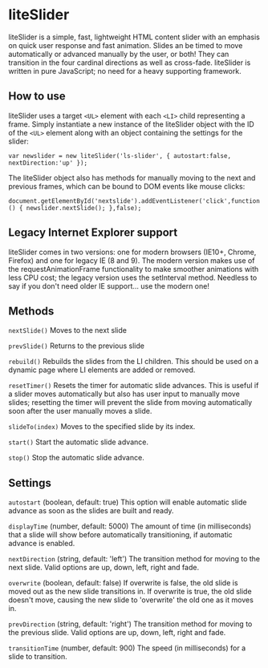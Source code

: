 liteSlider
==========
liteSlider is a simple, fast, lightweight HTML content slider with an emphasis on quick user response and fast animation. Slides an be timed to move automatically or advanced manually by the user, or both! They can transition in the four cardinal directions as well as cross-fade. liteSlider is written in pure JavaScript; no need for a heavy supporting framework.

How to use
----------
liteSlider uses a target `<UL>` element with each `<LI>` child representing a frame. Simply instantiate a new instance of the liteSlider object with the ID of the `<UL>` element along with an object containing the settings for the slider:

`var newslider = new liteSlider('ls-slider',
  {
    autostart:false,
    nextDirection:'up'
  });`

The liteSlider object also has methods for manually moving to the next and previous frames, which can be bound to DOM events like mouse clicks:

`document.getElementById('nextslide').addEventListener('click',function() {
  newslider.nextSlide();
},false);`

Legacy Internet Explorer support
--------------------------------
liteSlider comes in two versions: one for modern browsers (IE10+, Chrome, Firefox) and one for legacy IE (8 and 9). The modern version makes use of the requestAnimationFrame functionality to make smoother animations with less CPU cost; the legacy version uses the setInterval method. Needless to say if you don't need older IE support... use the modern one!

Methods
-------
`nextSlide()`
Moves to the next slide

`prevSlide()`
Returns to the previous slide

`rebuild()`
Rebuilds the slides from the LI children. This should be used on a dynamic page where LI elements are added or removed.

`resetTimer()`
Resets the timer for automatic slide advances. This is useful if a slider moves automatically but also has user input to manually move slides; resetting the timer will prevent the slide from moving automatically soon after the user manually moves a slide.

`slideTo(index)`
Moves to the specified slide by its index.

`start()`
Start the automatic slide advance.

`stop()`
Stop the automatic slide advance.

Settings
--------
`autostart` (boolean, default: true)
This option will enable automatic slide advance as soon as the slides are built and ready.

`displayTime` (number, default: 5000)
The amount of time (in milliseconds) that a slide will show before automatically transitioning, if automatic advance is enabled.

`nextDirection` (string, default: 'left')
The transition method for moving to the next slide. Valid options are up, down, left, right and fade.

`overwrite` (boolean, default: false)
If overwrite is false, the old slide is moved out as the new slide transitions in. If overwrite is true, the old slide doesn't move, causing the new slide to 'overwrite' the old one as it moves in.

`prevDirection` (string, default: 'right')
The transition method for moving to the previous slide. Valid options are up, down, left, right and fade.

`transitionTime` (number, default: 900)
The speed (in milliseconds) for a slide to transition.